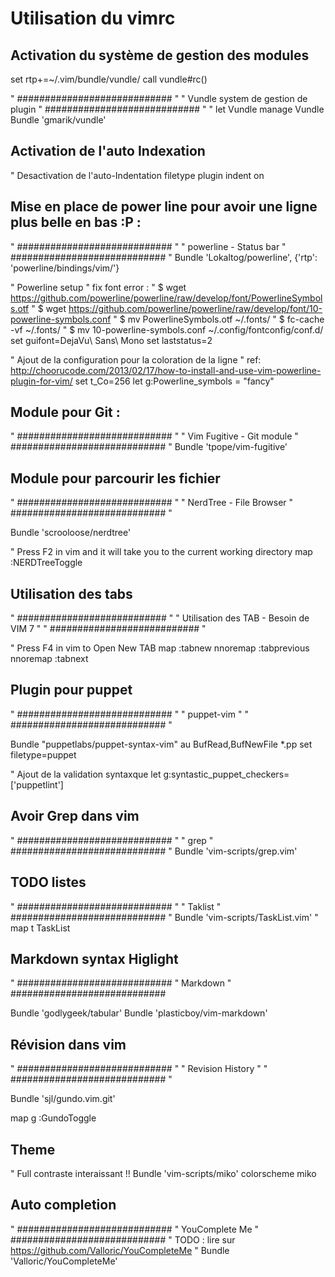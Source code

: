 
# Utilisation du vimrc

## Activation du système de gestion des modules 

set rtp+=~/.vim/bundle/vundle/
call vundle#rc()

" ############################ "
" Vundle system de gestion de plugin 
" ############################ "
" let Vundle manage Vundle
Bundle 'gmarik/vundle'

## Activation de l'auto Indexation 

" Desactivation de l'auto-Indentation
filetype plugin indent on


## Mise en place de power line pour avoir une ligne plus belle en bas :P :

" ############################  "
" powerline - Status bar 
" ############################  "
Bundle 'Lokaltog/powerline', {'rtp': 'powerline/bindings/vim/'}

" Powerline setup
" fix font error : 
" $ wget https://github.com/powerline/powerline/raw/develop/font/PowerlineSymbols.otf
" $ wget https://github.com/powerline/powerline/raw/develop/font/10-powerline-symbols.conf
" $ mv PowerlineSymbols.otf ~/.fonts/
" $ fc-cache -vf ~/.fonts/
" $ mv 10-powerline-symbols.conf ~/.config/fontconfig/conf.d/
set guifont=DejaVu\ Sans\ Mono
set laststatus=2

" Ajout de la configuration pour la coloration de la ligne 
" ref: http://choorucode.com/2013/02/17/how-to-install-and-use-vim-powerline-plugin-for-vim/
set t_Co=256
let g:Powerline_symbols = "fancy"

## Module pour Git :

" ############################  "
" Vim Fugitive - Git module 
" ############################  "
Bundle 'tpope/vim-fugitive'

## Module pour parcourir les fichier

" ############################  "
" NerdTree - File Browser 
" ############################  "

Bundle 'scrooloose/nerdtree'

" Press F2 in vim and it will take you to the current working directory
map <F2> :NERDTreeToggle<CR>


## Utilisation des tabs

" ########################### "
" Utilisation des TAB - Besoin de VIM 7 "
" ########################### "

" Press F4 in vim to Open New TAB
map <F4> :tabnew<CR>
nnoremap <F3> :tabprevious<CR>
nnoremap <F5>   :tabnext<CR>

## Plugin pour puppet 

" ############################ "
" puppet-vim                   " 
" ############################ "

Bundle "puppetlabs/puppet-syntax-vim"
au BufRead,BufNewFile *.pp              set filetype=puppet

" Ajout de la validation syntaxque 
let g:syntastic_puppet_checkers=['puppetlint']

## Avoir Grep dans vim 

" ############################ "
" grep
" ############################ "
Bundle 'vim-scripts/grep.vim'

## TODO listes

" ############################ "
" Taklist
" ############################ "
Bundle 'vim-scripts/TaskList.vim'
" map <leader>t <Plug>TaskList


## Markdown syntax Higlight

" ############################
" Markdown
" ############################

Bundle 'godlygeek/tabular'
Bundle 'plasticboy/vim-markdown'

## Révision dans vim

" ############################ "
" Revision History             "
" ############################ "

Bundle 'sjl/gundo.vim.git'

map <leader>g :GundoToggle<CR>

## Theme

" Full contraste interaissant !!
Bundle 'vim-scripts/miko'
colorscheme miko


## Auto completion

" ############################
" YouComplete Me 
" ############################
" TODO : lire sur https://github.com/Valloric/YouCompleteMe
" Bundle 'Valloric/YouCompleteMe'
